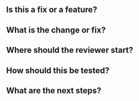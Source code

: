 ## Is this a fix or a feature?



## What is the change or fix?



## Where should the reviewer start?



## How should this be tested?



## What are the next steps?

